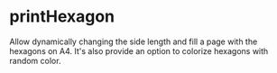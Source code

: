 # printHexagon
Allow dynamically changing the side length and fill a page with the hexagons on A4. It's also provide an option to colorize hexagons with random color.

